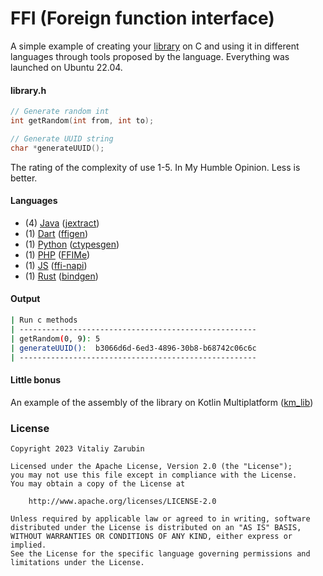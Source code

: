 FFI (Foreign function interface)
===================

A simple example of creating your [library](c_lib) on C and using it in different languages through tools proposed by the language.
Everything was launched on Ubuntu 22.04.

#### library.h

```c
// Generate random int
int getRandom(int from, int to);

// Generate UUID string
char *generateUUID();
```

The rating of the complexity of use 1-5. In My Humble Opinion. Less is better.

#### Languages

* (4) [Java](java_ffi) ([jextract](https://github.com/openjdk/jextract))
* (1) [Dart](dart_ffi) ([ffigen](https://pub.dev/packages/ffigen))
* (1) [Python](python_ffi) ([ctypesgen](https://github.com/ctypesgen/ctypesgen))
* (1) [PHP](php_ffi) ([FFIMe](https://github.com/ircmaxell/FFIMe))
* (1) [JS](js_fii) ([ffi-napi](https://www.npmjs.com/package/ffi-napi))
* (1) [Rust](rust_ffi) ([bindgen](https://github.com/rust-lang/rust-bindgen))

#### Output

```bash
| Run c methods
| -----------------------------------------------------
| getRandom(0, 9): 5
| generateUUID():  b3066d6d-6ed3-4896-30b8-b68742c06c6c
| -----------------------------------------------------
```

#### Little bonus

An example of the assembly of the library on Kotlin Multiplatform ([km_lib](km_lib))

### License

```
Copyright 2023 Vitaliy Zarubin

Licensed under the Apache License, Version 2.0 (the "License");
you may not use this file except in compliance with the License.
You may obtain a copy of the License at

    http://www.apache.org/licenses/LICENSE-2.0

Unless required by applicable law or agreed to in writing, software
distributed under the License is distributed on an "AS IS" BASIS,
WITHOUT WARRANTIES OR CONDITIONS OF ANY KIND, either express or implied.
See the License for the specific language governing permissions and
limitations under the License.
```
